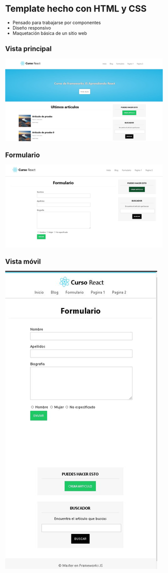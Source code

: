 # Template hecho con HTML y CSS

- Pensado para trabajarse por componentes
- Diseño responsivo
- Maquetación básica de un sitio web
## Vista principal
![](https://raw.githubusercontent.com/vicmms/templateBasico/master/assets/images/home.JPG)
## Formulario
![](https://raw.githubusercontent.com/vicmms/templateBasico/master/assets/images/formulario.JPG)
## Vista móvil
![](https://raw.githubusercontent.com/vicmms/templateBasico/master/assets/images/responsive.JPG)
